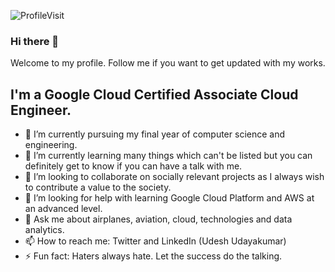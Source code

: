 ![ProfileVisit](http://hits.dwyl.com/UdeshUdayakumar/UdeshUdayakumar.svg)

### Hi there 👋

Welcome to my profile. Follow me if you want to get updated with my works.
## I'm a Google Cloud Certified Associate Cloud Engineer.

- 🔭 I’m currently pursuing my final year of computer science and engineering.
- 🌱 I’m currently learning many things which can't be listed but you can definitely get to know if you can have a talk with me.
- 👯 I’m looking to collaborate on socially relevant projects as I always wish to contribute a value to the society.
- 🤔 I’m looking for help with learning Google Cloud Platform and AWS at an advanced level.
- 💬 Ask me about airplanes, aviation, cloud, technologies and data analytics.
- 📫 How to reach me: Twitter and LinkedIn (Udesh Udayakumar)
- ⚡ Fun fact: Haters always hate. Let the success do the talking.

<!--
**UdeshUdayakumar/UdeshUdayakumar** is a ✨ _special_ ✨ repository because its `README.md` (this file) appears on your GitHub profile.
-->
